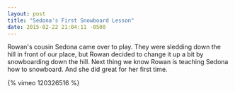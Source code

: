 ```yaml
---
layout: post
title: "Sedona's First Snowboard Lesson"
date: 2015-02-22 21:04:11 -0500
---
```

Rowan's cousin Sedona came over to play. They were sledding down the hill in front of our place, but Rowan decided to change it up a bit by snowboarding down the hill. Next thing we know Rowan is teaching Sedona how to snowboard. And she did great for her first time.

{% vimeo 120326516 %}
